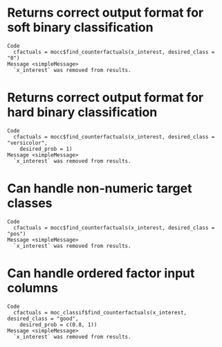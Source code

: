 # Returns correct output format for soft binary classification

    Code
      cfactuals = mocc$find_counterfactuals(x_interest, desired_class = "0")
    Message <simpleMessage>
      `x_interest` was removed from results.

# Returns correct output format for hard binary classification

    Code
      cfactuals = mocc$find_counterfactuals(x_interest, desired_class = "versicolor",
        desired_prob = 1)
    Message <simpleMessage>
      `x_interest` was removed from results.

# Can handle non-numeric target classes

    Code
      cfactuals = mocc$find_counterfactuals(x_interest, desired_class = "pos")
    Message <simpleMessage>
      `x_interest` was removed from results.

# Can handle ordered factor input columns

    Code
      cfactuals = moc_classif$find_counterfactuals(x_interest, desired_class = "good",
        desired_prob = c(0.8, 1))
    Message <simpleMessage>
      `x_interest` was removed from results.


